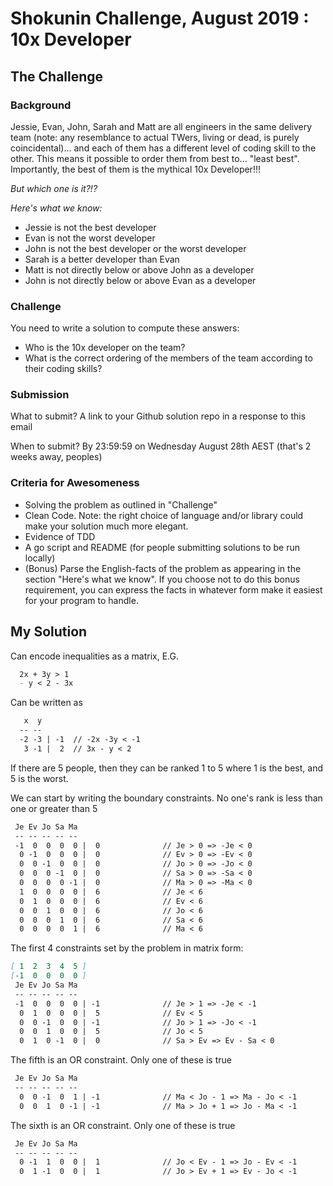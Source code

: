 # Shokunin Challenge, August 2019 : 10x Developer

## The Challenge

### Background

Jessie, Evan, John, Sarah and Matt are all engineers in the same delivery team (note: any resemblance to actual TWers, living or dead, is purely coincidental)... and each of them has a different level of coding skill to the other.  This means it possible to order them from best to... "least best".  Importantly, the best of them is the mythical 10x Developer!!!

*But which one is it?!?*

*Here's what we know:*

- Jessie is not the best developer
- Evan is not the worst developer
- John is not the best developer or the worst developer
- Sarah is a better developer than Evan
- Matt is not directly below or above John as a developer
- John is not directly below or above Evan as a developer

### Challenge

You need to write a solution to compute these answers:

- Who is the 10x developer on the team?
- What is the correct ordering of the members of the team according to their coding skills?

### Submission

What to submit?
A link to your Github solution repo in a response to this email

When to submit?
By 23:59:59 on Wednesday August 28th AEST (that's 2 weeks away, peoples)

### Criteria for Awesomeness

- Solving the problem as outlined in "Challenge"
- Clean Code.  Note: the right choice of language and/or library could make your solution much more elegant.
- Evidence of TDD
- A go script and README (for people submitting solutions to be run locally)
- (Bonus) Parse the English-facts of the problem as appearing in the section "Here's what we know".  If you choose not to do this bonus requirement, you can express the facts in whatever form make it easiest for your program to handle.

## My Solution

Can encode inequalities as a matrix, E.G.

```md
  2x + 3y > 1
  - y < 2 - 3x
```

Can be written as

```md
   x  y
  -- --
  -2 -3 | -1  // -2x -3y < -1
   3 -1 |  2  // 3x - y < 2
```

If there are 5 people, then they can be ranked 1 to 5 where 1 is the best, and 5 is the worst.

We can start by writing the boundary constraints. No one's rank is less than one or greater than 5

```md
 Je Ev Jo Sa Ma
 -- -- -- -- --
 -1  0  0  0  0 |  0              // Je > 0 => -Je < 0
  0 -1  0  0  0 |  0              // Ev > 0 => -Ev < 0
  0  0 -1  0  0 |  0              // Jo > 0 => -Jo < 0
  0  0  0 -1  0 |  0              // Sa > 0 => -Sa < 0
  0  0  0  0 -1 |  0              // Ma > 0 => -Ma < 0
  1  0  0  0  0 |  6              // Je < 6
  0  1  0  0  0 |  6              // Ev < 6
  0  0  1  0  0 |  6              // Jo < 6
  0  0  0  1  0 |  6              // Sa < 6
  0  0  0  0  1 |  6              // Ma < 6
```

The first 4 constraints set by the problem in matrix form:

```md
[ 1  2  3  4  5 ]
[-1  0  0  0  0 ]
 Je Ev Jo Sa Ma
 -- -- -- -- --
 -1  0  0  0  0 | -1              // Je > 1 => -Je < -1
  0  1  0  0  0 |  5              // Ev < 5
  0  0 -1  0  0 | -1              // Jo > 1 => -Jo < -1
  0  0  1  0  0 |  5              // Jo < 5
  0  1  0 -1  0 |  0              // Sa > Ev => Ev - Sa < 0
```

The fifth is an OR constraint. Only one of these is true

```md
 Je Ev Jo Sa Ma
 -- -- -- -- --
  0  0 -1  0  1 | -1              // Ma < Jo - 1 => Ma - Jo < -1
  0  0  1  0 -1 | -1              // Ma > Jo + 1 => Jo - Ma < -1
```

The sixth is an OR constraint. Only one of these is true

```md
 Je Ev Jo Sa Ma
 -- -- -- -- --
  0 -1  1  0  0 |  1              // Jo < Ev - 1 => Jo - Ev < -1
  0  1 -1  0  0 |  1              // Jo > Ev + 1 => Ev - Jo < -1
```
